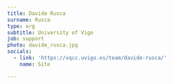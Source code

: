 ```yaml
---
title: Davide Rusca
surname: Rusca
type: org
subtitle: University of Vigo
job: support
photo: davide_rusca.jpg
socials:
  - link: 'https://vqcc.uvigo.es/team/davide-rusca/'
    name: Site

---
```

